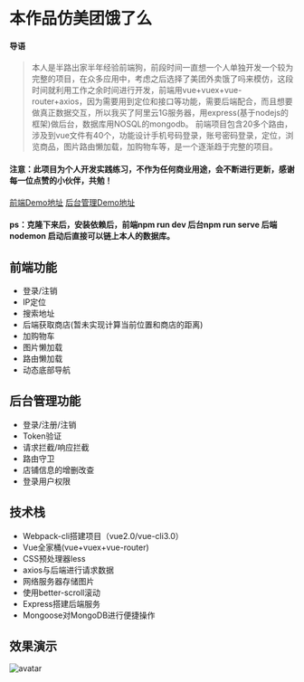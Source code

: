 # 本作品仿美团饿了么
#### 导语
>本人是半路出家半年经验前端狗，前段时间一直想一个人单独开发一个较为完整的项目，在众多应用中，考虑之后选择了美团外卖饿了吗来模仿，这段时间就利用工作之余时间进行开发，前端用vue+vuex+vue-router+axios，因为需要用到定位和接口等功能，需要后端配合，而且想要做真正数据交互，所以我买了阿里云1G服务器，用express(基于nodejs的框架)做后台，数据库用NOSQL的mongodb。 前端项目包含20多个路由，涉及到vue文件有40个，功能设计手机号码登录，账号密码登录，定位，浏览商品，图片路由懒加载，加购物车等，是一个逐渐趋于完整的项目。

#### 注意：此项目为个人开发实践练习，不作为任何商业用途，会不断进行更新，感谢每一位点赞的小伙伴，共勉！
[前端Demo地址](http://aoaoe.chenruisheng.info)
[后台管理Demo地址](http://www.chenruisheng.info/aoaoe/admin)
#### ps：克隆下来后，安装依赖后，前端npm run dev 后台npm run serve 后端 nodemon 启动后直接可以链上本人的数据库。
## 前端功能
* 登录/注销
* IP定位
* 搜索地址
* 后端获取商店(暂未实现计算当前位置和商店的距离)
* 加购物车
* 图片懒加载
* 路由懒加载
* 动态底部导航
## 后台管理功能
* 登录/注册/注销
* Token验证
* 请求拦截/响应拦截
* 路由守卫
* 店铺信息的增删改查
* 登录用户权限
## 技术栈
* Webpack-cli搭建项目（vue2.0/vue-cli3.0）
* Vue全家桶(vue+vuex+vue-router)
* CSS预处理器less
* axios与后端进行请求数据
* 网络服务器存储图片
* 使用better-scroll滚动
* Express搭建后端服务
* Mongoose对MongoDB进行便捷操作
## 效果演示
![avatar](http://wx1.sinaimg.cn/mw690/006JrQflly1g1wnd7lp7pg30a90hn4qp.gif)
